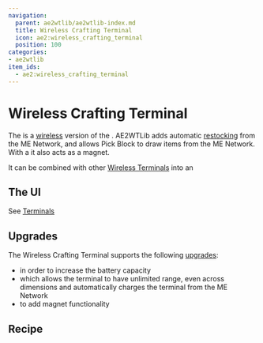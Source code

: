 ```yaml
---
navigation:
  parent: ae2wtlib/ae2wtlib-index.md
  title: Wireless Crafting Terminal
  icon: ae2:wireless_crafting_terminal
  position: 100
categories:
- ae2wtlib
item_ids:
  - ae2:wireless_crafting_terminal
---
```


# Wireless Crafting Terminal

<ItemImage id="ae2:wireless_crafting_terminal" scale="3" />

The <ItemLink id="ae2:wireless_crafting_terminal" /> is a [wireless](wireless_terminals.md) version of the <ItemLink id="ae2:crafting_terminal" />.
AE2WTLib adds automatic [restocking](restock.md) from the ME Network, and allows Pick Block to draw items from the ME Network.   
With a <ItemLink id="ae2wtlib:magnet_card" /> it also acts as a magnet.

It can be combined with other [Wireless Terminals](wireless_terminals.md) into an <ItemLink id="ae2wtlib:wireless_universal_terminal" />

## The UI

See [Terminals](../items-blocks-machines/terminals.md)

## Upgrades

The Wireless Crafting Terminal supports the following [upgrades](../items-blocks-machines/upgrade_cards.md):

*   <ItemLink id="energy_card" /> in order to increase the battery capacity
*   <ItemLink id="ae2wtlib:quantum_bridge_card" /> which allows the terminal to have unlimited range, even across dimensions and automatically charges the terminal from the ME Network 
*   <ItemLink id="ae2wtlib:magnet_card" /> to add magnet functionality

## Recipe

<RecipeFor id="wireless_crafting_terminal" />
